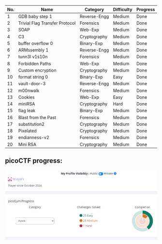 
| No. | Name                           | Category     | Difficulty | Progress        |
| --- | ------------------------------ | ------------ | ---------- | --------------- |
| 1   | GDB baby step 1                | Reverse-Engg | Medium     | Done |
| 2   | Trivial Flag Transfer Protocol | Forensics    | Medium     | Done |
| 3   | SOAP                           | Web-Exp      | Medium     | Done |
| 4   | C3                             | Cryptography | Medium     | Done            |
| 5   | buffer overflow 0              | Binary-Exp   | Medium     | Done |
| 6   | ARMssembly 1                   | Reverse-Engg | Medium     | Done |
| 7   | tunn3l v1s10n                  | Forensics    | Medium     | Done |
| 8   | Forbidden Paths                | Web-Exp      | Medium     | Done |
| 9   | Custom encryption              | Cryptography | Medium     | Done           |
| 10  | format string 0                | Binary-Exp   | Easy       | Done |
| 11  | vault-door-3                   | Reverse-Engg | Medium     | Done |
| 12  | m00nwalk                       | Forensics    | Medium     | Done |
| 13  | Cookies                        | Web-Exp      | Easy       | Done |
| 14  | miniRSA                        | Cryptography | Hard       | Done |
| 15  | flag leak                      | Binary-Exp   | Medium     | Done |
| 16 | Blast from the Past | Forensics | Medium | Done | 
| 17 | substitution2 | Cryptography | Medium | Done | 
| 18 | Pixelated | Cryptography | Medium | Done | 
| 19 | endianness-v2 | Forensics | Medium | Done | 
| 20  | Mini RSA | Cryptography | Medium | Done |

## picoCTF progress: 

![pico.JPG](https://github.com/teayahz/cryptonite_taskphase_tia/blob/main/picoCTF/images/pico.JPG?raw=true)
